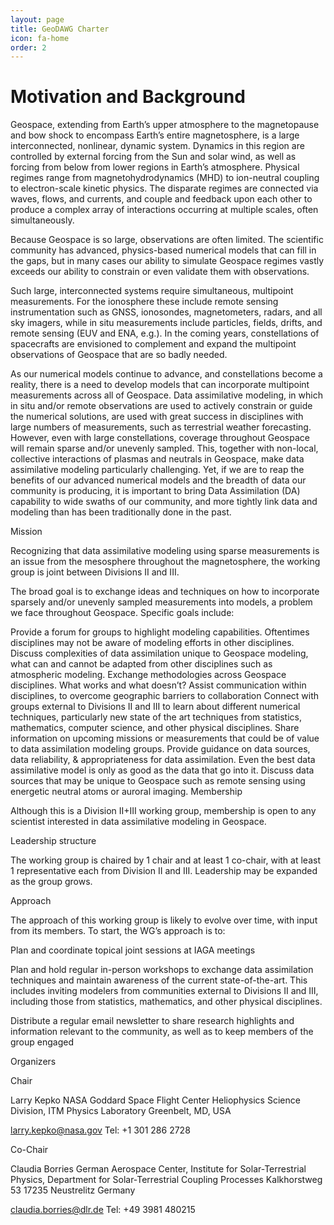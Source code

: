 ```yaml
---
layout: page
title: GeoDAWG Charter
icon: fa-home
order: 2
---
```

# Motivation and Background

Geospace, extending from Earth’s upper atmosphere to the magnetopause and bow shock to encompass Earth’s entire magnetosphere, is a large interconnected, nonlinear, dynamic system. Dynamics in this region are controlled by external forcing from the Sun and solar wind, as well as forcing from below from lower regions in Earth’s atmosphere. Physical regimes range from magnetohydrodynamics (MHD) to ion-neutral coupling to electron-scale kinetic physics. The disparate regimes are connected via waves, flows, and currents, and couple and feedback upon each other to produce a complex array of interactions occurring at multiple scales, often simultaneously.

Because Geospace is so large, observations are often limited. The scientific community has advanced, physics-based numerical models that can fill in the gaps, but in many cases our ability to simulate Geospace regimes vastly exceeds our ability to constrain or even validate them with observations.

Such large, interconnected systems require simultaneous, multipoint measurements. For the ionosphere these include remote sensing instrumentation such as GNSS, ionosondes, magnetometers, radars, and all sky imagers, while in situ measurements include particles, fields, drifts, and remote sensing (EUV and ENA, e.g.). In the coming years, constellations of spacecrafts are envisioned to complement and expand the multipoint observations of Geospace that are so badly needed. 

As our numerical models continue to advance, and constellations become a reality, there is a need to develop models that can incorporate multipoint measurements across all of Geospace. Data assimilative modeling, in which in situ and/or remote observations are used to actively constrain or guide the numerical solutions, are used with great success in disciplines with large numbers of measurements, such as terrestrial weather forecasting. However, even with large constellations, coverage throughout Geospace will remain sparse and/or unevenly sampled. This, together with non-local, collective interactions of plasmas and neutrals in Geospace, make data assimilative modeling particularly challenging. Yet, if we are to reap the benefits of our advanced numerical models and the breadth of data our community is producing, it is important to bring Data Assimilation (DA) capability to wide swaths of our community, and more tightly link data and modeling than has been traditionally done in the past.

Mission

Recognizing that data assimilative modeling using sparse measurements is an issue from the mesosphere throughout the magnetosphere, the working group is joint between Divisions II and III.

The broad goal is to exchange ideas and techniques on how to incorporate sparsely and/or unevenly sampled measurements into models, a problem we face throughout Geospace. Specific goals include:

Provide a forum for groups to highlight modeling capabilities. Oftentimes disciplines may not be aware of modeling efforts in other disciplines.
Discuss complexities of data assimilation unique to Geospace modeling, what can and cannot be adapted from other disciplines such as atmospheric modeling.
Exchange methodologies across Geospace disciplines. What works and what doesn’t?
Assist communication within disciplines, to overcome geographic barriers to collaboration
Connect with groups external to Divisions II and III to learn about different numerical techniques, particularly new state of the art techniques from statistics, mathematics, computer science, and other physical disciplines.
Share information on upcoming missions or measurements that could be of value to data assimilation modeling groups.
Provide guidance on data sources, data reliability, & appropriateness for data assimilation. Even the best data assimilative model is only as good as the data that go into it.
Discuss data sources that may be unique to Geospace such as remote sensing using energetic neutral atoms or auroral imaging.
Membership

Although this is a Division II+III working group, membership is open to any scientist interested in data assimilative modeling in Geospace.

Leadership structure

The working group is chaired by 1 chair and at least 1 co-chair, with at least 1 representative each from Division II and III. Leadership may be expanded as the group grows.

Approach

The approach of this working group is likely to evolve over time, with input from its members. To start, the WG’s approach is to:

Plan and coordinate topical joint sessions at IAGA meetings

Plan and hold regular in-person workshops to exchange data assimilation techniques and maintain awareness of the current state-of-the-art. This includes inviting modelers from communities external to Divisions II and III, including those from statistics, mathematics, and other physical disciplines.

Distribute a regular email newsletter to share research highlights and information relevant to the community, as well as to keep members of the group engaged

Organizers

Chair

Larry Kepko
NASA Goddard Space Flight Center
Heliophysics Science Division,
ITM Physics Laboratory
Greenbelt, MD,
USA

larry.kepko@nasa.gov
Tel: +1 301 286 2728

 Co-Chair

Claudia Borries
German Aerospace Center,
Institute for Solar-Terrestrial Physics,
Department for Solar-Terrestrial Coupling Processes
Kalkhorstweg 53
17235 Neustrelitz
Germany

claudia.borries@dlr.de
Tel: +49 3981 480215
